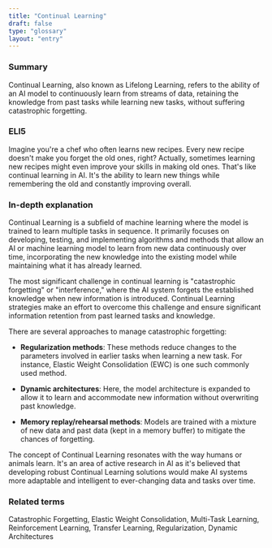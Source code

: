 ```yaml
---
title: "Continual Learning"
draft: false
type: "glossary"
layout: "entry"
---
```


### Summary
Continual Learning, also known as Lifelong Learning, refers to the ability of an AI model to continuously learn from streams of data, retaining the knowledge from past tasks while learning new tasks, without suffering catastrophic forgetting.

### ELI5
Imagine you're a chef who often learns new recipes. Every new recipe doesn't make you forget the old ones, right? Actually, sometimes learning new recipes might even improve your skills in making old ones. That's like continual learning in AI. It's the ability to learn new things while remembering the old and constantly improving overall.

### In-depth explanation
Continual Learning is a subfield of machine learning where the model is trained to learn multiple tasks in sequence. It primarily focuses on developing, testing, and implementing algorithms and methods that allow an AI or machine learning model to learn from new data continuously over time, incorporating the new knowledge into the existing model while maintaining what it has already learned. 

The most significant challenge in continual learning is "catastrophic forgetting" or "interference," where the AI system forgets the established knowledge when new information is introduced. Continual Learning strategies make an effort to overcome this challenge and ensure significant information retention from past learned tasks and knowledge.

There are several approaches to manage catastrophic forgetting:

- **Regularization methods**: These methods reduce changes to the parameters involved in earlier tasks when learning a new task. For instance, Elastic Weight Consolidation (EWC) is one such commonly used method.

- **Dynamic architectures**: Here, the model architecture is expanded to allow it to learn and accommodate new information without overwriting past knowledge.

- **Memory replay/rehearsal methods**: Models are trained with a mixture of new data and past data (kept in a memory buffer) to mitigate the chances of forgetting.

The concept of Continual Learning resonates with the way humans or animals learn. It's an area of active research in AI as it's believed that developing robust Continual Learning solutions would make AI systems more adaptable and intelligent to ever-changing data and tasks over time.

### Related terms
Catastrophic Forgetting, Elastic Weight Consolidation, Multi-Task Learning, Reinforcement Learning, Transfer Learning, Regularization, Dynamic Architectures

